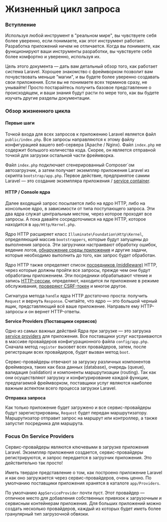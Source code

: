 # Жизненный цикл запроса

### Вступление

Используя любой инструмент в "реальном мире", вы чувствуете себя более уверенно, если понимаете, как этот инструмент работает. Разработка приложений ничем не отличается. Когда вы понимаете, как функционируют ваши инструменты разработки, вы чувствуете себя более комфортно и уверенно, используя их.

Цель этого документа — дать вам детальный обзор того, как работает система Laravel. Хорошее знакомство с фреймворком позволит вам почувствовать меньше "магии", и вы будете более уверенно создавать свои приложения. Если вы не понимаете всех терминов сразу, не унывайте! Просто постарайтесь получить базовое представление о происходящем, и ваши знания будут расти по мере того, как вы будете изучать другие разделы документации.

### Обзор жизненного цикла

#### Первые шаги

Точкой входа для всех запросов к приложению Laravel является файл `public/index.php`. Все запросы направляются к этому файлу конфигурацией вашего веб-сервера \(Apache / Nginx\). Файл `index.php` не содержит большого количества кода. Скорее, он является отправной точкой для загрузки остальной части фреймворка.

Файл `index.php` подключает сгенерированный Composer\`ом автозагрузчик, а затем получает экземпляр приложения Laravel из скрипта `bootstrap/app.php`. Первое действие, предпринятое самим Laravel — это создание экземпляра приложения / [service container](service-container.md).

#### HTTP / Console ядра

Далее входящий запрос посылается либо на ядро HTTP, либо на консольное ядро, в зависимости от типа поступающего запроса. Эти два ядра служат центральным местом, через которое проходят все запросы. А пока давайте сосредоточимся на ядре HTTP, которое находится в `app/Http/Kernel.php`.

Ядро HTTP расширяет класс `Illuminate\Foundation\Http\Kernel`, определяющий массив `bootstrappers`, которые будут запущены до выполнения запроса. Эти загрузчики настраивают обработку ошибок, ведение логов, [обнаружение среды приложения](../getting-started/configuration.md#environment-configuration) и другие задачи, которые необходимо выполнить до того, как запрос будет обработан.

Ядро HTTP также определяет список [посредников \(middleware\)](../the-basics/middleware.md) HTTP, через которые должны пройти все запросы, прежде чем они будут обработаны приложением. Эти посредники обрабатывают чтение и запись [HTTP-сессии](../the-basics/session.md), определяют, находится ли приложение в режиме обслуживания, [проверяют CSRF-токен](../the-basics/csrf-protection.md) и многое другое.

Сигнатура метода `handle` ядра HTTP достаточно проста: получить `Request` и вернуть `Response`. Считайте, что ядро — это большой черный ящик, представляющий всё ваше приложение. Направьте ему HTTP-запросы и он вернет HTTP-ответы.

**Service Providers \(Поставщики сервисов\)**

Одно из самых важных действий Ядра при загрузке — это загрузка [service providers](service-providers.md) для приложения. Все поставщики услуг настраиваются в массиве провайдеров конфигурационного файла `config/app.php`. Сначала метод `register` вызовет всех провайдеров, затем, после регистрации всех провайдеров, будет вызван метод `boot`.

Сервис-провайдеры отвечают за загрузку различных компонентов фреймворка, таких как база данных \(database\), очередь \(queue\), валидация \(validation\) и компоненты маршрутизации \(routing\). Так как они осуществляют загрузку и конфигурирование каждой функции, предлагаемой фреймворком, поставщики услуг являются наиболее важным аспектом всего процесса загрузки Laravel.

**Отправка запроса**

Как только приложение будет загружено и все сервис-провайдеры будут зарегистрированы, `Request` будет передан маршрутизатору. Маршрутизатор отправит запрос на маршрут или контроллер, а также запустит посредника для маршрута.

### Focus On Service Providers

Сервис-провайдеры являются ключевыми в загрузке приложения Laravel. Экземпляр приложения создается, сервис-провайдеры регистрируются, и запрос передается в загрузчик приложения. Это действительно так просто!

Иметь твердое представление о том, как построено приложение Laravel и как оно загружается через сервис-провайдеров, очень ценно. По умолчанию поставщики приложения хранятся в каталоге `app/Providers`.

По умолчанию `AppServiceProvider` почти пуст. Этот провайдер — отличное место для добавления собственных привязок к загрузочным и сервисным контейнерам приложения. Для больших приложений можно создать несколько провайдеров, каждый из которых будет иметь более гранулярный тип загрузочной обвязки.

